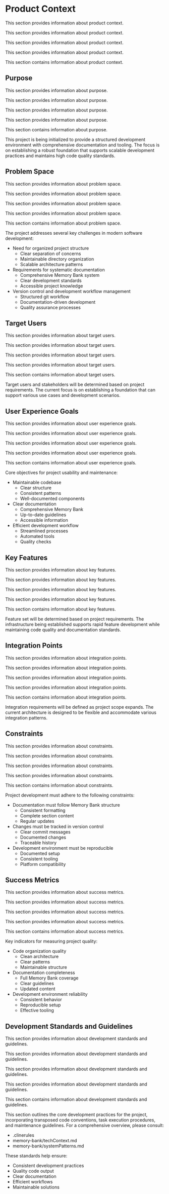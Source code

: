 # Product Context

This section provides information about product context.

This section provides information about product context.

This section provides information about product context.

This section provides information about product context.

This section contains information about product context.

## Purpose

This section provides information about purpose.

This section provides information about purpose.

This section provides information about purpose.

This section provides information about purpose.

This section contains information about purpose.

This project is being initialized to provide a structured development environment with comprehensive documentation and tooling. The focus is on establishing a robust foundation that supports scalable development practices and maintains high code quality standards.

## Problem Space

This section provides information about problem space.

This section provides information about problem space.

This section provides information about problem space.

This section provides information about problem space.

This section contains information about problem space.

The project addresses several key challenges in modern software development:

- Need for organized project structure
  - Clear separation of concerns
  - Maintainable directory organization
  - Scalable architecture patterns
- Requirements for systematic documentation
  - Comprehensive Memory Bank system
  - Clear development standards
  - Accessible project knowledge
- Version control and development workflow management
  - Structured git workflow
  - Documentation-driven development
  - Quality assurance processes

## Target Users

This section provides information about target users.

This section provides information about target users.

This section provides information about target users.

This section provides information about target users.

This section contains information about target users.

Target users and stakeholders will be determined based on project requirements. The current focus is on establishing a foundation that can support various use cases and development scenarios.

## User Experience Goals

This section provides information about user experience goals.

This section provides information about user experience goals.

This section provides information about user experience goals.

This section provides information about user experience goals.

This section contains information about user experience goals.

Core objectives for project usability and maintenance:

- Maintainable codebase
  - Clear structure
  - Consistent patterns
  - Well-documented components
- Clear documentation
  - Comprehensive Memory Bank
  - Up-to-date guidelines
  - Accessible information
- Efficient development workflow
  - Streamlined processes
  - Automated tools
  - Quality checks

## Key Features

This section provides information about key features.

This section provides information about key features.

This section provides information about key features.

This section provides information about key features.

This section contains information about key features.

Feature set will be determined based on project requirements. The infrastructure being established supports rapid feature development while maintaining code quality and documentation standards.

## Integration Points

This section provides information about integration points.

This section provides information about integration points.

This section provides information about integration points.

This section provides information about integration points.

This section contains information about integration points.

Integration requirements will be defined as project scope expands. The current architecture is designed to be flexible and accommodate various integration patterns.

## Constraints

This section provides information about constraints.

This section provides information about constraints.

This section provides information about constraints.

This section provides information about constraints.

This section contains information about constraints.

Project development must adhere to the following constraints:

- Documentation must follow Memory Bank structure
  - Consistent formatting
  - Complete section content
  - Regular updates
- Changes must be tracked in version control
  - Clear commit messages
  - Documented changes
  - Traceable history
- Development environment must be reproducible
  - Documented setup
  - Consistent tooling
  - Platform compatibility

## Success Metrics

This section provides information about success metrics.

This section provides information about success metrics.

This section provides information about success metrics.

This section provides information about success metrics.

This section contains information about success metrics.

Key indicators for measuring project quality:

- Code organization quality
  - Clean architecture
  - Clear patterns
  - Maintainable structure
- Documentation completeness
  - Full Memory Bank coverage
  - Clear guidelines
  - Updated content
- Development environment reliability
  - Consistent behavior
  - Reproducible setup
  - Effective tooling

## Development Standards and Guidelines

This section provides information about development standards and guidelines.

This section provides information about development standards and guidelines.

This section provides information about development standards and guidelines.

This section provides information about development standards and guidelines.

This section contains information about development standards and guidelines.

This section outlines the core development practices for the project, incorporating transposed code conventions, task execution procedures, and maintenance guidelines. For a comprehensive overview, please consult:

- .clinerules
- memory-bank/techContext.md
- memory-bank/systemPatterns.md

These standards help ensure:

- Consistent development practices
- Quality code output
- Clear documentation
- Efficient workflows
- Maintainable solutions
